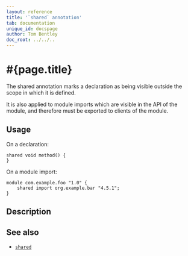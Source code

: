 ```yaml
---
layout: reference
title: '`shared` annotation'
tab: documentation
unique_id: docspage
author: Tom Bentley
doc_root: ../../..
---
```


# #{page.title}

The shared annotation marks a declaration as being visible outside the scope in 
which it is defined.

It is also applied to module imports which are visible in the API of the module, 
and therefore must be exported to clients of the module.

## Usage

On a declaration:

<!-- try: -->
    shared void method() {
    }

On a module import:

<!-- try: -->
    module com.example.foo "1.0" {
        shared import org.example.bar "4.5.1";
    }

## Description

## See also

* [`shared`](#{site.urls.apidoc_current}/#shared)

